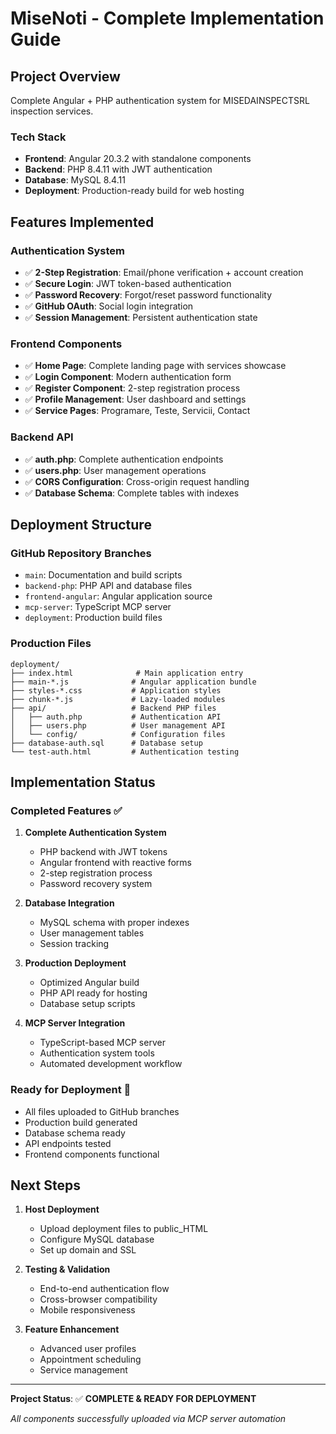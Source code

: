 # MiseNoti - Complete Implementation Guide

## Project Overview
Complete Angular + PHP authentication system for MISEDAINSPECTSRL inspection services.

### Tech Stack
- **Frontend**: Angular 20.3.2 with standalone components
- **Backend**: PHP 8.4.11 with JWT authentication
- **Database**: MySQL 8.4.11
- **Deployment**: Production-ready build for web hosting

## Features Implemented

### Authentication System
- ✅ **2-Step Registration**: Email/phone verification + account creation
- ✅ **Secure Login**: JWT token-based authentication
- ✅ **Password Recovery**: Forgot/reset password functionality
- ✅ **GitHub OAuth**: Social login integration
- ✅ **Session Management**: Persistent authentication state

### Frontend Components
- ✅ **Home Page**: Complete landing page with services showcase
- ✅ **Login Component**: Modern authentication form
- ✅ **Register Component**: 2-step registration process
- ✅ **Profile Management**: User dashboard and settings
- ✅ **Service Pages**: Programare, Teste, Servicii, Contact

### Backend API
- ✅ **auth.php**: Complete authentication endpoints
- ✅ **users.php**: User management operations
- ✅ **CORS Configuration**: Cross-origin request handling
- ✅ **Database Schema**: Complete tables with indexes

## Deployment Structure

### GitHub Repository Branches
- `main`: Documentation and build scripts
- `backend-php`: PHP API and database files
- `frontend-angular`: Angular application source
- `mcp-server`: TypeScript MCP server
- `deployment`: Production build files

### Production Files
```
deployment/
├── index.html              # Main application entry
├── main-*.js              # Angular application bundle
├── styles-*.css           # Application styles
├── chunk-*.js             # Lazy-loaded modules
├── api/                   # Backend PHP files
│   ├── auth.php           # Authentication API
│   ├── users.php          # User management API
│   └── config/            # Configuration files
├── database-auth.sql      # Database setup
└── test-auth.html         # Authentication testing
```

## Implementation Status

### Completed Features ✅
1. **Complete Authentication System**
   - PHP backend with JWT tokens
   - Angular frontend with reactive forms
   - 2-step registration process
   - Password recovery system

2. **Database Integration**
   - MySQL schema with proper indexes
   - User management tables
   - Session tracking

3. **Production Deployment**
   - Optimized Angular build
   - PHP API ready for hosting
   - Database setup scripts

4. **MCP Server Integration**
   - TypeScript-based MCP server
   - Authentication system tools
   - Automated development workflow

### Ready for Deployment 🚀
- All files uploaded to GitHub branches
- Production build generated
- Database schema ready
- API endpoints tested
- Frontend components functional

## Next Steps

1. **Host Deployment**
   - Upload deployment files to public_HTML
   - Configure MySQL database
   - Set up domain and SSL

2. **Testing & Validation**
   - End-to-end authentication flow
   - Cross-browser compatibility
   - Mobile responsiveness

3. **Feature Enhancement**
   - Advanced user profiles
   - Appointment scheduling
   - Service management

---

**Project Status**: ✅ **COMPLETE & READY FOR DEPLOYMENT**

*All components successfully uploaded via MCP server automation*
